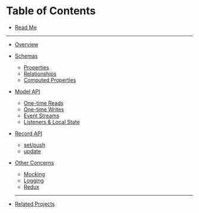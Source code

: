 # Table of Contents

- [Read Me](README.md)

----

- [Overview](docs/overview.md)
- [Schemas](docs/schemas.md)
  - [Properties](docs/schemas.md#properties)
  - [Relationships](docs/schemas.md#relationships)
  - [Computed Properties](docs/schemas.md#computed)
- [Model API](docs/models.md)
  - [One-time Reads](docs/models.md#one-time)
  - [One-time Writes](docs/models.md#writes)
  - [Event Streams](docs/models.md#events)
  - [Listeners & Local State](docs/models.md#listeners)
- [Record API](docs/record.md)
  - [set/push]()
  - [update]()
- [Other Concerns](docs/other.md)
  - [Mocking](docs/other.md#mocking)
  - [Logging](docs/other.md#logging)
  - [Redux](docs/other.md#redux)

  ----
 
- [Related Projects](docs/related.md)

